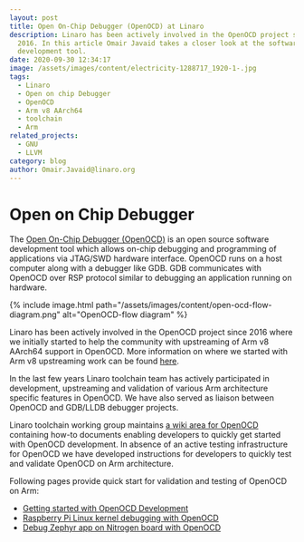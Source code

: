 ```yaml
---
layout: post
title: Open On-Chip Debugger (OpenOCD) at Linaro
description: Linaro has been actively involved in the OpenOCD project since
  2016. In this article Omair Javaid takes a closer look at the software
  development tool.
date: 2020-09-30 12:34:17
image: /assets/images/content/electricity-1288717_1920-1-.jpg
tags:
  - Linaro
  - Open on chip Debugger
  - OpenOCD
  - Arm v8 AArch64
  - toolchain
  - Arm
related_projects:
  - GNU
  - LLVM
category: blog
author: Omair.Javaid@linaro.org
---
```


# Open on Chip Debugger

The [Open On-Chip Debugger (OpenOCD)](http://www.openocd.org/) is an open source software development tool which allows on-chip debugging and programming of applications via JTAG/SWD hardware interface. OpenOCD runs on a host computer along with a debugger like GDB. GDB communicates with OpenOCD over RSP protocol similar to debugging an application running on hardware.

{% include image.html path="/assets/images/content/open-ocd-flow-diagram.png" alt="OpenOCD-flow diagram" %}

Linaro has been actively involved in the OpenOCD project since 2016 where we initially started to help the community with upstreaming of Arm v8 AArch64 support in OpenOCD. More information on where we started with Arm v8 upstreaming work can be found [here](https://collaborate.linaro.org/display/TCWGPUB/OpenOCD+for+AArch64).

In the last few years Linaro toolchain team has actively participated in development, upstreaming and validation of various Arm architecture specific features in OpenOCD. We have also served as liaison between OpenOCD and GDB/LLDB debugger projects.

Linaro toolchain working group maintains [a wiki area for OpenOCD](https://collaborate.linaro.org/display/TCWGPUB/OpenOCD+@+Linaro) containing how-to documents enabling developers to quickly get started with OpenOCD development. In absence of an active testing infrastructure for OpenOCD we have developed instructions for developers to quickly test and validate OpenOCD on Arm architecture.

Following pages provide quick start for validation and testing of OpenOCD on Arm:

- [Getting started with OpenOCD Development](https://collaborate.linaro.org/display/TCWGPUB/Getting+started+with+OpenOCD+Development)
- [Raspberry Pi Linux kernel debugging with OpenOCD](https://collaborate.linaro.org/display/TCWGPUB/Raspberry+Pi+Linux+kernel+debugging+with+OpenOCD)
- [Debug Zephyr app on Nitrogen board with OpenOCD](https://collaborate.linaro.org/display/TCWGPUB/Debug+Zephyr+app+on+Nitrogen+board+with+OpenOCD)
